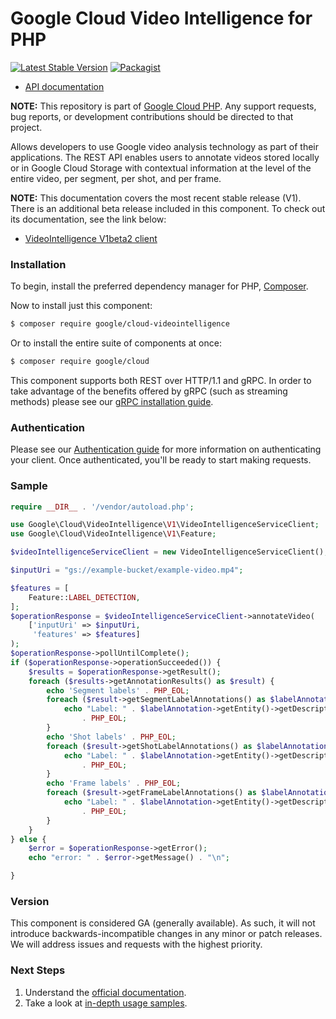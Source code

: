 # Google Cloud Video Intelligence for PHP

[![Latest Stable Version](https://poser.pugx.org/google/cloud-videointelligence/v/stable)](https://packagist.org/packages/google/cloud-videointelligence) [![Packagist](https://img.shields.io/packagist/dm/google/cloud-videointelligence.svg)](https://packagist.org/packages/google/cloud-videointelligence)

* [API documentation](http://googlecloudplatform.github.io/google-cloud-php/#/docs/cloud-videointelligence/latest)

**NOTE:** This repository is part of [Google Cloud PHP](https://github.com/googlecloudplatform/google-cloud-php). Any
support requests, bug reports, or development contributions should be directed to
that project.

Allows developers to use Google video analysis technology as part of their applications. The REST API enables users to
annotate videos stored locally or in Google Cloud Storage with contextual information at the level of the entire video,
per segment, per shot, and per frame.

**NOTE:** This documentation covers the most recent stable release (V1). There is an additional beta release included
in this component. To check out its documentation, see the link below:

* [VideoIntelligence V1beta2 client](https://googlecloudplatform.github.io/google-cloud-php/#/docs/google-cloud/latest/videointelligence/v1beta2/videointelligenceserviceclient)

### Installation

To begin, install the preferred dependency manager for PHP, [Composer](https://getcomposer.org/).

Now to install just this component:

```sh
$ composer require google/cloud-videointelligence
```

Or to install the entire suite of components at once:

```sh
$ composer require google/cloud
```

This component supports both REST over HTTP/1.1 and gRPC. In order to take advantage of the benefits offered by gRPC (such as streaming methods)
please see our [gRPC installation guide](https://cloud.google.com/php/grpc).

### Authentication

Please see our [Authentication guide](https://github.com/GoogleCloudPlatform/google-cloud-php/blob/master/AUTHENTICATION.md) for more information
on authenticating your client. Once authenticated, you'll be ready to start making requests.

### Sample

```php
require __DIR__ . '/vendor/autoload.php';

use Google\Cloud\VideoIntelligence\V1\VideoIntelligenceServiceClient;
use Google\Cloud\VideoIntelligence\V1\Feature;

$videoIntelligenceServiceClient = new VideoIntelligenceServiceClient();

$inputUri = "gs://example-bucket/example-video.mp4";

$features = [
    Feature::LABEL_DETECTION,
];
$operationResponse = $videoIntelligenceServiceClient->annotateVideo(
    ['inputUri' => $inputUri,
     'features' => $features]
);
$operationResponse->pollUntilComplete();
if ($operationResponse->operationSucceeded()) {
    $results = $operationResponse->getResult();
    foreach ($results->getAnnotationResults() as $result) {
        echo 'Segment labels' . PHP_EOL;
        foreach ($result->getSegmentLabelAnnotations() as $labelAnnotation) {
            echo "Label: " . $labelAnnotation->getEntity()->getDescription()
                . PHP_EOL;
        }
        echo 'Shot labels' . PHP_EOL;
        foreach ($result->getShotLabelAnnotations() as $labelAnnotation) {
            echo "Label: " . $labelAnnotation->getEntity()->getDescription()
                . PHP_EOL;
        }
        echo 'Frame labels' . PHP_EOL;
        foreach ($result->getFrameLabelAnnotations() as $labelAnnotation) {
            echo "Label: " . $labelAnnotation->getEntity()->getDescription()
                . PHP_EOL;
        }
    }
} else {
    $error = $operationResponse->getError();
    echo "error: " . $error->getMessage() . "\n";

}
```

### Version

This component is considered GA (generally available). As such, it will not introduce backwards-incompatible changes in
any minor or patch releases. We will address issues and requests with the highest priority.

### Next Steps

1. Understand the [official documentation](https://cloud.google.com/video-intelligence/docs/).
2. Take a look at [in-depth usage samples](https://github.com/GoogleCloudPlatform/php-docs-samples/tree/master/video/).

